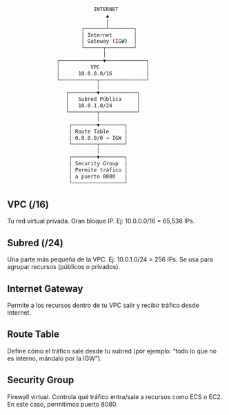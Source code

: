 ``` bash
                            INTERNET
                                ▲
                                │
                        ┌───────┴────────┐
                        │ Internet       │
                        │ Gateway (IGW)  │
                        └──────┬─────────┘
                               │
                ┌──────────────▼─────────────┐
                │          VPC               │
                │      10.0.0.0/16           │
                └────────────┬───────────────┘
                             │
                   ┌─────────▼────────────┐
                   │   Subred Pública     │
                   │   10.0.1.0/24        │
                   └─────────┬────────────┘
                             │
                    ┌────────▼────────┐
                    │ Route Table     │
                    │ 0.0.0.0/0 → IGW │
                    └────────┬────────┘
                             │
                    ┌────────▼────────┐
                    │ Security Group  │
                    │ Permite tráfico │
                    │ a puerto 8080   │
                    └─────────────────┘
```
## VPC (/16)	
Tu red virtual privada. Gran bloque IP. Ej: 10.0.0.0/16 = 65,536 IPs.
## Subred (/24)	
Una parte más pequeña de la VPC. Ej: 10.0.1.0/24 = 256 IPs. Se usa para agrupar recursos (públicos o privados).
## Internet Gateway	
Permite a los recursos dentro de tu VPC salir y recibir tráfico desde Internet.
## Route Table	
Define cómo el tráfico sale desde tu subred (por ejemplo: “todo lo que no es interno, mándalo por la IGW”).
## Security Group	
Firewall virtual. Controla qué tráfico entra/sale a recursos como ECS o EC2. En este caso, permitimos puerto 8080.
